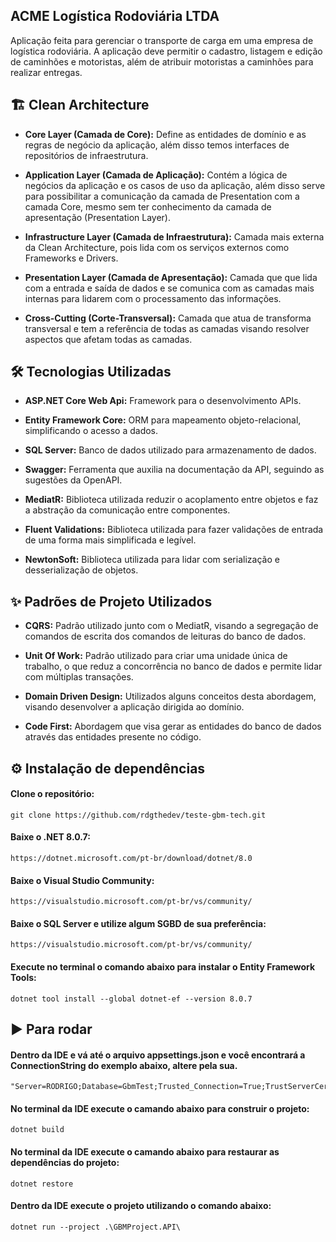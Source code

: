 
## ACME Logística Rodoviária LTDA

Aplicação feita para gerenciar o transporte de carga em uma empresa de logística rodoviária. A aplicação deve permitir o cadastro, listagem e edição de caminhões e motoristas, além de atribuir motoristas a caminhões para realizar entregas.

## 🏗️ Clean Architecture

- **Core Layer (Camada de Core):** Define as entidades de domínio e as regras de negócio da aplicação, além disso temos interfaces de repositórios de infraestrutura.

- **Application Layer (Camada de Aplicação):** Contém a lógica de negócios da aplicação e os casos de uso da aplicação, além disso serve para possibilitar a comunicação da camada de Presentation com a camada Core, mesmo sem ter conhecimento da camada de apresentação (Presentation Layer).

- **Infrastructure Layer (Camada de Infraestrutura):** Camada mais externa da Clean Architecture, pois lida com os serviços externos como Frameworks e Drivers.

- **Presentation Layer (Camada de Apresentação):** Camada que que lida com a entrada e saída de dados e se comunica com as camadas mais internas para lidarem com o processamento das informações.

- **Cross-Cutting (Corte-Transversal):** Camada que atua de transforma transversal e tem a referência de todas as camadas visando resolver aspectos que afetam todas as camadas. 

## 🛠️ Tecnologias Utilizadas 

- **ASP.NET Core Web Api:** Framework para o desenvolvimento APIs.

- **Entity Framework Core:** ORM para mapeamento objeto-relacional, simplificando o acesso a dados.

- **SQL Server:** Banco de dados utilizado para armazenamento de dados.

- **Swagger:** Ferramenta que auxilia na documentação da API, seguindo as sugestões da OpenAPI.

- **MediatR:** Biblioteca utilizada reduzir o acoplamento entre objetos e faz a abstração da comunicação entre componentes. 

- **Fluent Validations:** Biblioteca utilizada para fazer validações de entrada de uma forma mais simplificada e legível.

- **NewtonSoft:** Biblioteca utilizada para lidar com serialização e desserialização de objetos.


## ✨ Padrões de Projeto Utilizados

- **CQRS:** Padrão utilizado junto com o MediatR, visando a segregação de comandos de escrita dos comandos de leituras do banco de dados.

- **Unit Of Work:** Padrão utilizado para criar uma unidade única de trabalho, o que reduz a concorrência no banco de dados e permite lidar com múltiplas transações.

- **Domain Driven Design:** Utilizados alguns conceitos desta abordagem, visando desenvolver a aplicação dirigida ao domínio.

- **Code First:** Abordagem que visa gerar as entidades do banco de dados através das entidades presente no código.
## ⚙️ Instalação de dependências

#### Clone o repositório: 
```
git clone https://github.com/rdgthedev/teste-gbm-tech.git
```

#### Baixe o .NET 8.0.7: 
```
https://dotnet.microsoft.com/pt-br/download/dotnet/8.0
```

#### Baixe o Visual Studio Community: 
```
https://visualstudio.microsoft.com/pt-br/vs/community/
```

#### Baixe o SQL Server e utilize algum SGBD de sua preferência: 
```
https://visualstudio.microsoft.com/pt-br/vs/community/
```

#### Execute no terminal o comando abaixo para instalar o Entity Framework Tools: 
```
dotnet tool install --global dotnet-ef --version 8.0.7
```

## ▶️ Para rodar


#### Dentro da IDE e vá até o arquivo appsettings.json e você encontrará a ConnectionString do exemplo abaixo, altere pela sua. 
```
"Server=RODRIGO;Database=GbmTest;Trusted_Connection=True;TrustServerCertificate=true;"
```

#### No terminal da IDE execute o camando abaixo para construir o projeto: 
```
dotnet build
```

#### No terminal da IDE execute o camando abaixo para restaurar as dependências do projeto: 
```
dotnet restore
```

#### Dentro da IDE execute o projeto utilizando o comando abaixo: 
```
dotnet run --project .\GBMProject.API\
```

